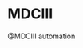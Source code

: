 # MDCIII
@MDCIII automation


<!--
cd /workspace/git/EticaAI/hxltm/testum
hxltmcli hxltm-exemplum-linguam.tm.hxl.csv --objectivum-formulam formulam/exemplum-linguam.🗣️.json


hxltmcli hxltm-exemplum-linguam.tm.hxl.csv --objectivum-formulam='formulam/exemplum-linguam.🗣️.json'

hxltmcli hxltm-exemplum-linguam.tm.hxl.csv  --tmeta='hxltm-exemplum-linguam.tmeta.yml' --objectivum-formulam='formulam/exemplum-linguam-tmeta-testum.🗣️.json'
-->